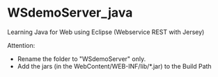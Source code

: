 # WSdemoServer_java
Learning Java for Web using Eclipse (Webservice REST with Jersey)

Attention:
- Rename the folder to "WSdemoServer" only.
- Add the jars (in the WebContent/WEB-INF/lib/*.jar) to the Build Path